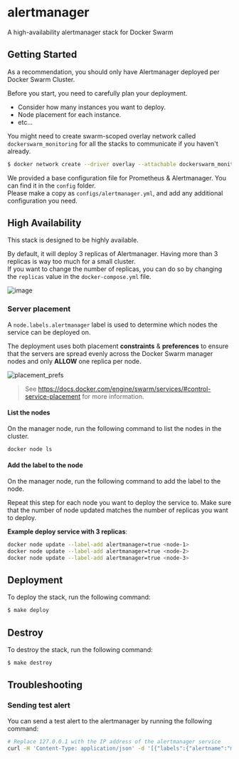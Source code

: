 # alertmanager
A high-availability alertmanager stack for Docker Swarm

## Getting Started

As a recommendation, you should only have Alertmanager deployed per Docker Swarm Cluster.

Before you start, you need to carefully plan your deployment.
- Consider how many instances you want to deploy.
- Node placement for each instance.
- etc...

You might need to create swarm-scoped overlay network called `dockerswarm_monitoring` for all the stacks to communicate if you haven't already.

```sh
$ docker network create --driver overlay --attachable dockerswarm_monitoring
```

We provided a base configuration file for Prometheus & Alertmanager. You can find it in the `config` folder.  
Please make a copy as `configs/alertmanager.yml`, and add any additional configuration you need.

## High Availability

This stack is designed to be highly available.

By default, it will deploy 3 replicas of Alertmanager. Having more than 3 replicas is way too much for a small cluster.  
If you want to change the number of replicas, you can do so by changing the `replicas` value in the `docker-compose.yml` file.

![image](https://github.com/YouMightNotNeedKubernetes/alertmanager/assets/4363857/af22bf22-affa-42b0-8c8a-8a93ae667ef3)

### Server placement

A `node.labels.alertmanager` label is used to determine which nodes the service can be deployed on.

The deployment uses both placement **constraints** & **preferences** to ensure that the servers are spread evenly across the Docker Swarm manager nodes and only **ALLOW** one replica per node.

![placement_prefs](https://docs.docker.com/engine/swarm/images/placement_prefs.png)

> See https://docs.docker.com/engine/swarm/services/#control-service-placement for more information.

#### List the nodes
On the manager node, run the following command to list the nodes in the cluster.

```sh
docker node ls
```

#### Add the label to the node
On the manager node, run the following command to add the label to the node.

Repeat this step for each node you want to deploy the service to. Make sure that the number of node updated matches the number of replicas you want to deploy.

**Example deploy service with 3 replicas**:
```sh
docker node update --label-add alertmanager=true <node-1>
docker node update --label-add alertmanager=true <node-2>
docker node update --label-add alertmanager=true <node-3>
```

## Deployment

To deploy the stack, run the following command:

```sh
$ make deploy
```

## Destroy

To destroy the stack, run the following command:

```sh
$ make destroy
```

## Troubleshooting

### Sending test alert

You can send a test alert to the alertmanager by running the following command:

```sh
# Replace 127.0.0.1 with the IP address of the alertmanager service
curl -H 'Content-Type: application/json' -d '[{"labels":{"alertname":"myalert"}}]' http://127.0.0.1:9093/api/v1/alerts
```
